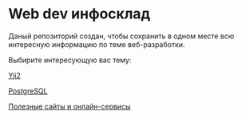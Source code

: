 # Web dev инфосклад

Даный репозиторий создан, чтобы сохранить в одном месте всю интересную информацию по теме веб-разработки.

Выбирите интересующую вас тему:

[Yii2](/yii2/index.md)

[PostgreSQL](/postgresql/index.md)

[Полезные сайты и онлайн-сервисы](/sites/index.md)

